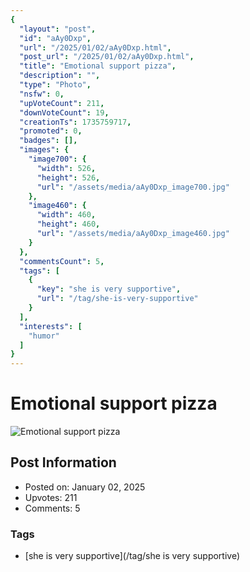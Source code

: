 ```yaml
---
{
  "layout": "post",
  "id": "aAy0Dxp",
  "url": "/2025/01/02/aAy0Dxp.html",
  "post_url": "/2025/01/02/aAy0Dxp.html",
  "title": "Emotional support pizza",
  "description": "",
  "type": "Photo",
  "nsfw": 0,
  "upVoteCount": 211,
  "downVoteCount": 19,
  "creationTs": 1735759717,
  "promoted": 0,
  "badges": [],
  "images": {
    "image700": {
      "width": 526,
      "height": 526,
      "url": "/assets/media/aAy0Dxp_image700.jpg"
    },
    "image460": {
      "width": 460,
      "height": 460,
      "url": "/assets/media/aAy0Dxp_image460.jpg"
    }
  },
  "commentsCount": 5,
  "tags": [
    {
      "key": "she is very supportive",
      "url": "/tag/she-is-very-supportive"
    }
  ],
  "interests": [
    "humor"
  ]
}
---
```


# Emotional support pizza

![Emotional support pizza](/assets/media/aAy0Dxp_image700.jpg)

## Post Information

- Posted on: January 02, 2025
- Upvotes: 211
- Comments: 5

### Tags

- [she is very supportive](/tag/she is very supportive)
